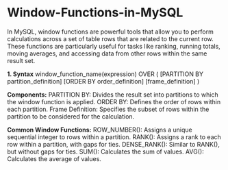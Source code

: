 # Window-Functions-in-MySQL
In MySQL, window functions are powerful tools that allow you to perform calculations across a set of table rows that are related to the current row. These functions are particularly useful for tasks like ranking, running totals, moving averages, and accessing data from other rows within the same result set.

**1. Syntax**
window_function_name(expression) OVER (
    [PARTITION BY partition_definition]
    [ORDER BY order_definition]
    [frame_definition]
)

**Components:**
PARTITION BY: Divides the result set into partitions to which the window function is applied.
ORDER BY: Defines the order of rows within each partition.
Frame Definition: Specifies the subset of rows within the partition to be considered for the calculation.

**Common Window Functions:**
ROW_NUMBER(): Assigns a unique sequential integer to rows within a partition.
RANK(): Assigns a rank to each row within a partition, with gaps for ties.
DENSE_RANK(): Similar to RANK(), but without gaps for ties.
SUM(): Calculates the sum of values.
AVG(): Calculates the average of values.
